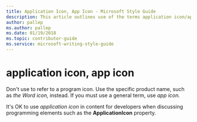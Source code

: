 ```yaml
---
title: Application Icon, App Icon - Microsoft Style Guide
description: This article outlines use of the terms application icon/app icon per Microsoft style guidelines.
author: pallep
ms.author: pallep
ms.date: 01/19/2018
ms.topic: contributor-guide
ms.service: microsoft-writing-style-guide
---
```


# application icon, app icon

Don't use to refer to a program icon. Use the specific product name, such as *the* *Word* *icon,* instead. If you must use a general term, use *app icon.*

It's OK to use *application icon* in content for developers when discussing programming elements such as the **ApplicationIcon** property.
